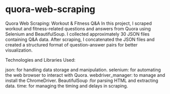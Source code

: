 # quora-web-scraping
Quora Web Scraping: Workout &amp; Fitness Q&amp;A
In this project, I scraped workout and fitness-related questions and answers from Quora using Selenium and BeautifulSoup. I collected approximately 30 JSON files containing Q&A data. After scraping, I concatenated the JSON files and created a structured format of question-answer pairs for better visualization.

Technologies and Libraries Used:

json: for handling data storage and manipulation.
selenium: for automating the web browser to interact with Quora.
webdriver_manager: to manage and install the ChromeDriver.
BeautifulSoup :for parsing HTML and extracting data.
time: for managing the timing and delays in scraping.
